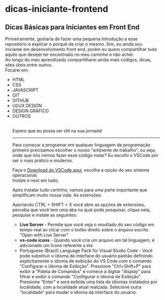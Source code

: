# dicas-iniciante-frontend
## Dicas Básicas para Iniciantes em Front End

Primeiramente, gostaria de fazer uma pequena introdução a esse repositório e explicar o porquê de criar o mesmo. 
Sim, eu ainda sou iniciante em desenvolvimento front end, porém eu quero compartilhar tudo aquilo que desejei ter encontrado no meu caminho e não achei.<BR>
Ao longo do meu aprendizado compartilharei ainda mais códigos, dicas, sites úteis entre outros.<BR>
Focarei em:<br>

<ul>
  <li>HTML</li>
  <li>CSS</li>
  <li>JAVASCRIPT</li>
  <li>GIT</li>
  <li>GITHUB</li>
  <li>UI/UX DESIGN</li>
  <li>DESIGN GRÁFICO</li>
  <li>OUTROS</li><br>
  
  Espero que eu possa ser útil na sua jornada! <br>
 <hr>
  
  Para começar a programar em qualquer linguagem de programação primeiro precisamos escolher o nosso "ambiente de trabalho", ou seja, onde que nós iremos fazer esse código rodar? Eu escolhi o VSCode por ser o mais prático e moderno.
  
  Faça o [Download do VSCode aqui](https://code.visualstudio.com/download), escolha a opção do seu sistema operacional;<br>
  Instale e next em tudo;<br>
  
  Após instalar tudo certinho, vamos para uma parte importante que simplificam muito nossa vida: As extensões.
  
  Apertando CTRL + SHIFT + X você abre as opções de extensões, perceba que você tem uma aba na qual pode pesquisar, clique nela, pesquise e instale as seguintes:
  <ul>
    <li><b>Live Server </b>- Permite que você veja o resultado do seu código em tempo real ao clicar com o botão direito sobre o arquivo escrito "Open with Live Server"</li>
    <li><b>vs-code icons</b> - Quando você cria um arquivo em tal linguagem, é adicionado um Ícone referente a ela </li>
    <li>Portuguese (Brazil) Language Pack for Visual Studio Code</b> - Você pode substituir o idioma da interface do usuário padrão definindo explicitamente o idioma de exibição do VS Code com o comando "Configurar o Idioma de Exibição". Pressione "Ctrl+Shift+P" para exibir a "Paleta de Comandos" e comece a digitar "display" para filtrar e exibir o comando "Configurar o Idioma de Exibição". Pressione "Enter" e será exibida uma lista de idiomas instalados por localidade, com a localidade atual realçada. Selecione outra "localidade" para mudar o idioma da interface do usuário.</li> 
   
  
  
